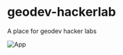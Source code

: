 # geodev-hackerlab
A place for geodev hacker labs

![App](https://raw.github.com/alaframboise/geodev-hackerlab/master/mapappsteps.png)

